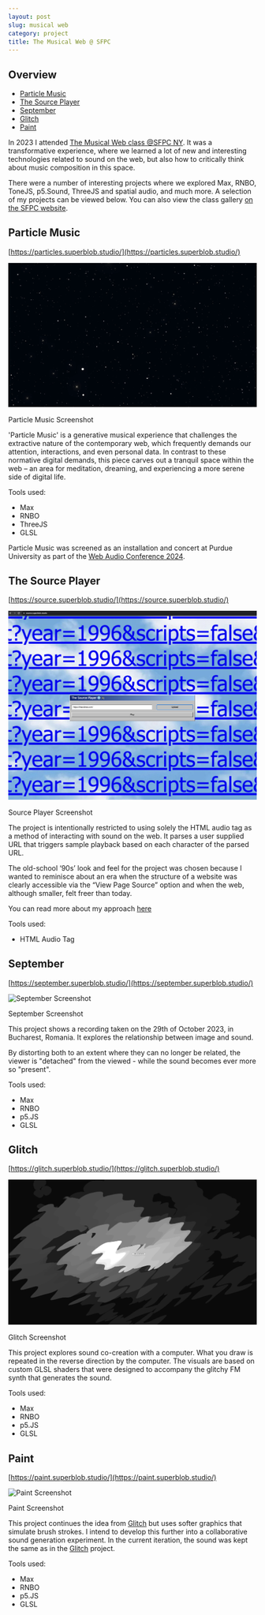 ```yaml
---
layout: post
slug: musical web
category: project
title: The Musical Web @ SFPC
---
```


## Overview
- [Particle Music](#particle-music)
- [The Source Player](#the-source-player)
- [September](#september)
- [Glitch](#glitch)
- [Paint](#paint)

In 2023 I attended [The Musical Web class @SFPC NY](https://sfpc.study/blog/musical-web-season-two). It was a transformative experience, where we learned a lot of new and interesting technologies related to sound on the web, but also how to critically think about music composition in this space.

There were a number of interesting projects where we explored Max, RNBO, ToneJS, p5.Sound, ThreeJS and spatial audio, and much more. A selection of my projects can be viewed below. You can also view the class gallery [on the SFPC website](https://projects.sfpc.study/musical-web-f23/).


## Particle Music
[https://particles.superblob.studio/](https://particles.superblob.studio/)

![Particle Music Screenshot](/assets/img/particle-music.png)
<div class="caption">Particle Music Screenshot</div>

'Particle Music' is a generative musical experience that challenges the extractive nature of the contemporary web, which frequently demands our attention, interactions, and even personal data. In contrast to these normative digital demands, this piece carves out a tranquil space within the web – an area for meditation, dreaming, and experiencing a more serene side of digital life.

Tools used:
- Max
- RNBO
- ThreeJS
- GLSL

Particle Music was screened as an installation and concert at Purdue University as part of the [Web Audio Conference 2024](/projects/wac24/#particle-music-concert-and-installation).


## The Source Player
[https://source.superblob.studio/](https://source.superblob.studio/)

![Source Player Screenshot](/assets/img/source-player.png)
<div class="caption">Source Player Screenshot</div>

The project is intentionally restricted to using solely the HTML audio tag as a method of interacting with sound on the web. It parses a user supplied URL that triggers sample playback based on each character of the parsed URL.

The old-school ‘90s’ look and feel for the project was chosen because I wanted to reminisce about an era when the structure of a website was clearly accessible via the “View Page Source” option and when the web, although smaller, felt freer than today.

You can read more about my approach [here](https://github.com/andreiantonescu/sfpc-fall23)

Tools used:
- HTML Audio Tag



## September
[https://september.superblob.studio/](https://september.superblob.studio/)

![September Screenshot](/assets/img/september.png)
<div class="caption">September Screenshot</div>

This project shows a recording taken on the 29th of October 2023, in Bucharest, Romania. It explores the relationship between image and sound.

By distorting both to an extent where they can no longer be related, the viewer is "detached" from the viewed - while the sound becomes ever more so "present".

Tools used:
- Max
- RNBO
- p5.JS
- GLSL


## Glitch
[https://glitch.superblob.studio/](https://glitch.superblob.studio/)

![Glitch Screenshot](/assets/img/glitch.png)
<div class="caption">Glitch Screenshot</div>

This project explores sound co-creation with a computer. What you draw is repeated in the reverse direction by the computer. The visuals are based on custom GLSL shaders that were designed to accompany the glitchy FM synth that generates the sound.

Tools used:
- Max
- RNBO
- p5.JS
- GLSL




## Paint
[https://paint.superblob.studio/](https://paint.superblob.studio/)

![Paint Screenshot](/assets/img/paint.png)
<div class="caption">Paint Screenshot</div>

This project continues the idea from [Glitch](#glitch) but uses softer graphics that simulate brush strokes. I intend to develop this further into a collaborative sound generation experiment. In the current iteration, the sound was kept the same as in the [Glitch](#glitch) project.

Tools used:
- Max
- RNBO
- p5.JS
- GLSL